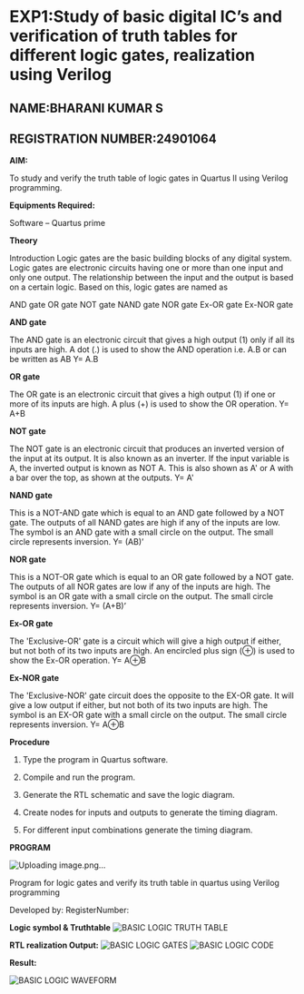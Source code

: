 # EXP1:Study of basic digital IC’s and verification of truth tables for different logic gates, realization using Verilog
## NAME:BHARANI KUMAR S
## REGISTRATION NUMBER:24901064

**AIM:** 

To study and verify the truth table of logic gates in Quartus II using Verilog programming.

**Equipments Required:**

Software – Quartus prime 

**Theory**

Introduction Logic gates are the basic building blocks of any digital system. Logic gates are electronic circuits having one or more than one input and only one output. The relationship between the input and the output is based on a certain logic. Based on this, logic gates are named as

AND gate OR gate NOT gate NAND gate NOR gate Ex-OR gate Ex-NOR gate

**AND gate**

The AND gate is an electronic circuit that gives a high output (1) only if all its inputs are high. A dot (.) is used to show the AND operation i.e. A.B or can be written as AB
Y= A.B

**OR gate** 

The OR gate is an electronic circuit that gives a high output (1) if one or more of its inputs are high. A plus (+) is used to show the OR operation.
Y= A+B

**NOT gate**

The NOT gate is an electronic circuit that produces an inverted version of the input at its output. It is also known as an inverter. If the input variable is A, the inverted output is known as NOT A. This is also shown as A' or A with a bar over the top, as shown at the outputs.
Y= A'

**NAND gate**

This is a NOT-AND gate which is equal to an AND gate followed by a NOT gate. The outputs of all NAND gates are high if any of the inputs are low. The symbol is an AND gate with a small circle on the output. The small circle represents inversion.
Y= (AB)’

**NOR gate**

This is a NOT-OR gate which is equal to an OR gate followed by a NOT gate. The outputs of all NOR gates are low if any of the inputs are high. The symbol is an OR gate with a small circle on the output. The small circle represents inversion.
Y= (A+B)’

**Ex-OR gate**

The 'Exclusive-OR' gate is a circuit which will give a high output if either, but not both of its two inputs are high. An encircled plus sign (⊕) is used to show the Ex-OR operation.
Y= A⊕B

**Ex-NOR gate**

The 'Exclusive-NOR' gate circuit does the opposite to the EX-OR gate. It will give a low output if either, but not both of its two inputs are high. The symbol is an EX-OR gate with a small circle on the output. The small circle represents inversion.
Y= A⊕B

**Procedure** 

1.	Type the program in Quartus software.

2.	Compile and run the program.

3.	Generate the RTL schematic and save the logic diagram.

4.	Create nodes for inputs and outputs to generate the timing diagram.

5.	For different input combinations generate the timing diagram.


**PROGRAM**

![Uploading image.png…]()

Program for logic gates and verify its truth table in quartus using Verilog programming

 Developed by: RegisterNumber: 
 
**Logic symbol & Truthtable**
![BASIC LOGIC  TRUTH TABLE](https://github.com/user-attachments/assets/881a80ae-6ca1-4bcd-bcc6-516b4d70c25d)

**RTL realization Output:** 
![BASIC LOGIC GATES](https://github.com/user-attachments/assets/6342b98e-e585-485d-8cc5-48e3747b571c)
![BASIC LOGIC CODE](https://github.com/user-attachments/assets/cbad9b3a-c3c8-4268-b252-b3333aa3d4de)



**Result:**

![BASIC LOGIC WAVEFORM](https://github.com/user-attachments/assets/239873aa-3cbf-4227-975a-059fa800cc51)

